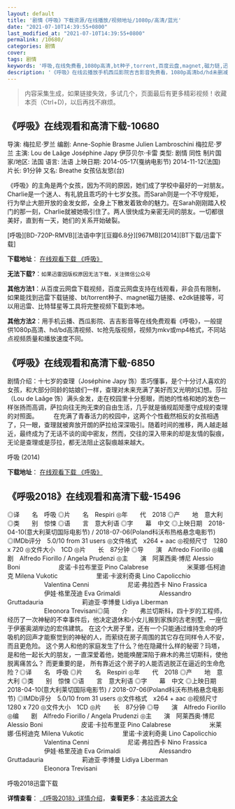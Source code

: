 ```yaml
---
layout: default
title: '剧情《呼吸》下载资源/在线播放/视频地址/1080p/高清/蓝光'
date: "2021-07-10T14:39:55+0800"
last_modified_at: "2021-07-10T14:39:55+0800"
permalink: /10680/
categories: 剧情
cover:
tags: 剧情
keywords: '呼吸,在线免费看,1080p高清,bt种子,torrent,百度云盘,magnet,磁力链,迅雷下载资源'
description: '《呼吸》在线云播放手机西瓜影院吉吉影音免费看，1080p高清bd/hd未删减完整版和tc抢先枪版，mkv/mp4格式，附带bt/torrent种子、magnet/磁力链、百度云盘、网盘资源迅雷下载链接'
---
```


>内容采集生成，如果链接失效，多试几个，页面最后有更多精彩视频！收藏本页（Ctrl+D)，以后再找不麻烦。


## 《呼吸》在线观看和高清下载-10680

导演: 梅拉尼·罗兰 编剧: Anne-Sophie Brasme Julien Lambroschini 梅拉尼·罗兰 主演: Lou de Laâge Joséphine Japy 伊莎贝尔·卡雷 类型: 剧情 同性 制片国家/地区: 法国 语言: 法语 上映日期: 2014-05-17(戛纳电影节) 2014-11-12(法国) 片长: 91分钟 又名: Breathe 女孩佔友慾(台)

《呼吸》的主角是两个女孩，因为不同的原因，她们成了学校中最好的一对朋友。Charlie是一个迷人、有礼貌且乖巧的十七岁女孩。而Sarah则是一个不守规矩，行为举止大胆开放的金发女郎，全身上下散发着致命的魅力。在Sarah刚刚踏入校门的那一刻，Charlie就被她吸引住了。两人很快成为亲密无间的朋友。一切都很美好，直到有一天，她们的关系开始破裂。


[呼吸][BD-720P-RMVB][法语中字][豆瓣6.8分][967MB][2014][BT下载/迅雷下载]

**下载地址**： [在线观看下载 《呼吸》](https://www.btdx8.com/torrent/respire_2014.html) 


**无法下载?**：`如果迅雷因版权原因无法下载，关注微信公众号 `

**其他方法1**：从百度云网盘下载视频，百度云网盘支持在线观看，非会员有限制，如果能找到迅雷下载链接、bt/torrent种子、magnet磁力链接、e2dk链接等，可以用迅雷、比特彗星等工具将完整视频下载到本地。

**其他方法2**：用手机云播、西瓜影院、吉吉影音等在线免费观看《呼吸》，一般提供1080p高清、hd/bd高清视频、tc抢先版视频，视频为mkv或mp4格式，不同站点视频质量和播放速度不同。


## 《呼吸》在线观看和高清下载-6850

剧情介绍：十七岁的查理（Joséphine Japy 饰）乖巧懂事，是个十分讨人喜欢的女孩，和大部分同龄的姑娘们一样，查理对未来充满了美好而又光明的幻想。莎拉（Lou de Laâge 饰）满头金发，走在校园里十分惹眼，而她的性格和她的发色一样张扬而高调，萨拉向往无拘无束的自由生活，几乎就是循规蹈矩墨守成规的查理的对照面。  　　在充满了青春活力的校园中，这两个个性截然相反的女孩相遇了，只一眼，查理就被奔放开朗的萨拉给深深吸引。随着时间的推移，两人越走越近，最终成为了无话不谈的闺中密友，然而，交往的深入带来的却是友情的裂痕，无论是查理或是莎拉，都无法阻止这裂痕越来越大。


呼吸 (2014)

**下载地址**： [在线观看下载 《呼吸》](https://www.btbtdy.me/btdy/dy1325.html) 


## 《呼吸2018》在线观看和高清下载-15496

◎译　　名　呼吸 ◎片　　名　Respiri ◎年　　代　2018 ◎产　　地　意大利 ◎类　　别　惊悚 ◎语　　言　意大利语 ◎字　　幕　中文 ◎上映日期　2018-04-10(意大利莱切国际电影节) / 2018-07-06(Poland科沃布热格悬念电影节) ◎IMDb评分　5.0/10 from 31 users ◎文件格式　x264 + aac ◎视频尺寸　1280 x 720 ◎文件大小　1CD ◎片　　长　87分钟 ◎导　　演　Alfredo Fiorillo ◎编　　剧　Alfredo Fiorillo / Angela Prudenzi ◎主　　演　阿莱西奥·博尼 Alessio Boni 　　　　　　皮诺·卡拉布里亚 Pino Calabrese 　　　　　　米莱娜·伍柯迪克 Milena Vukotic 　　　　　　里诺·卡波利奇奥 Lino Capolicchio 　　　　　　Valentina Cenni 　　　　　　尼诺·弗拉西卡 Nino Frassica 　　　　　　伊娃·格里茂迪 Eva Grimaldi 　　　　　　Alessandro Gruttadauria 　　　　　　莉迪亚·李博曼 Lidiya Liberman 　　　　　　Eleonora Trevisani◎简　　介　　弗兰切斯科，四十岁的工程师， 经历了一次神秘的不幸事件后，他决定退休和小女儿搬到家族的古老别墅，一座位于伊塞奥湖岸边的宏伟建筑。 在这个大房子里，还有一个只能通过维持生命的呼吸机的回声才能察觉到的神秘的人，而萦绕在房子周围的其它存在同样令人不安， 而且更危险。 这个男人和他的家庭发生了什么？他在隐藏什么样的秘密？玛塔，是和他一起长大的朋友，一直深爱着他，她能唤醒深陷于麻木的弗兰切斯科，使他脱离痛苦么？ 而更重要的是， 所有靠近这个房子的人能否逃脱正在逼近的生命危险？◎译　　名　呼吸 ◎片　　名　Respiri ◎年　　代　2018 ◎产　　地　意大利 ◎类　　别　惊悚 ◎语　　言　意大利语 ◎字　　幕　中文 ◎上映日期　2018-04-10(意大利莱切国际电影节) / 2018-07-06(Poland科沃布热格悬念电影节) ◎IMDb评分　5.0/10 from 31 users ◎文件格式　x264 + aac ◎视频尺寸　1280 x 720 ◎文件大小　1CD ◎片　　长　87分钟 ◎导　　演　Alfredo Fiorillo ◎编　　剧　Alfredo Fiorillo / Angela Prudenzi ◎主　　演　阿莱西奥·博尼 Alessio Boni 　　　　　　皮诺·卡拉布里亚 Pino Calabrese 　　　　　　米莱娜·伍柯迪克 Milena Vukotic 　　　　　　里诺·卡波利奇奥 Lino Capolicchio 　　　　　　Valentina Cenni 　　　　　　尼诺·弗拉西卡 Nino Frassica 　　　　　　伊娃·格里茂迪 Eva Grimaldi 　　　　　　Alessandro Gruttadauria 　　　　　　莉迪亚·李博曼 Lidiya Liberman 　　　　　　Eleonora Trevisani


呼吸2018迅雷下载

**详情查看**： [《呼吸2018》详情介绍](/movie/15496/)， **查看更多**：[本站资源大全](/movie/t/all/)

